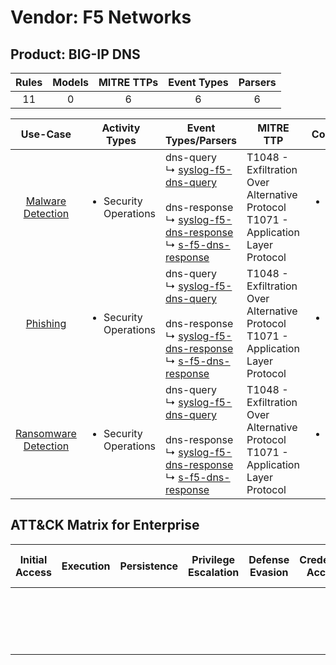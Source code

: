 Vendor: F5 Networks
===================
Product: BIG-IP DNS
-------------------
| Rules | Models | MITRE TTPs | Event Types | Parsers |
|:-----:|:------:|:----------:|:-----------:|:-------:|
|  11   |   0    |     6      |      6      |    6    |

|                              Use-Case                               | Activity Types                        | Event Types/Parsers                                                                                                                                                                                                                                                          | MITRE TTP                                                                                | Content                   |
|:-------------------------------------------------------------------:| ------------------------------------- | ---------------------------------------------------------------------------------------------------------------------------------------------------------------------------------------------------------------------------------------------------------------------------- | ---------------------------------------------------------------------------------------- | ------------------------- |
|    [Malware Detection](../UseCases/usecase_malware_detection.md)    | <ul><li>Security Operations</li></ul> |  dns-query<br> ↳ [syslog-f5-dns-query](../Parsers/parserContent_syslog-f5-dns-query.md)<br><br> dns-response<br> ↳ [syslog-f5-dns-response](../Parsers/parserContent_syslog-f5-dns-response.md)<br> ↳ [s-f5-dns-response](../Parsers/parserContent_s-f5-dns-response.md)<br> | T1048 - Exfiltration Over Alternative Protocol<br>T1071 - Application Layer Protocol<br> | <ul><li>4 Rules</li></ul> |
|             [Phishing](../UseCases/usecase_phishing.md)             | <ul><li>Security Operations</li></ul> |  dns-query<br> ↳ [syslog-f5-dns-query](../Parsers/parserContent_syslog-f5-dns-query.md)<br><br> dns-response<br> ↳ [syslog-f5-dns-response](../Parsers/parserContent_syslog-f5-dns-response.md)<br> ↳ [s-f5-dns-response](../Parsers/parserContent_s-f5-dns-response.md)<br> | T1048 - Exfiltration Over Alternative Protocol<br>T1071 - Application Layer Protocol<br> | <ul><li>3 Rules</li></ul> |
| [Ransomware Detection](../UseCases/usecase_ransomware_detection.md) | <ul><li>Security Operations</li></ul> |  dns-query<br> ↳ [syslog-f5-dns-query](../Parsers/parserContent_syslog-f5-dns-query.md)<br><br> dns-response<br> ↳ [syslog-f5-dns-response](../Parsers/parserContent_syslog-f5-dns-response.md)<br> ↳ [s-f5-dns-response](../Parsers/parserContent_s-f5-dns-response.md)<br> | T1048 - Exfiltration Over Alternative Protocol<br>T1071 - Application Layer Protocol<br> | <ul><li>4 Rules</li></ul> |

ATT&CK Matrix for Enterprise
----------------------------
| Initial Access | Execution | Persistence | Privilege Escalation | Defense Evasion | Credential Access | Discovery | Lateral Movement | Collection | Command and Control                                                             | Exfiltration                                                                                | Impact |
| -------------- | --------- | ----------- | -------------------- | --------------- | ----------------- | --------- | ---------------- | ---------- | ------------------------------------------------------------------------------- | ------------------------------------------------------------------------------------------- | ------ |
|                |           |             |                      |                 |                   |           |                  |            | [Application Layer Protocol](https://attack.mitre.org/techniques/T1071)<br><br> | [Exfiltration Over Alternative Protocol](https://attack.mitre.org/techniques/T1048)<br><br> |        |